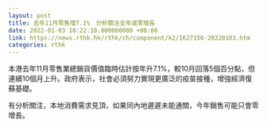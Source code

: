 ```yaml
---
layout: post
title: 去年11月零售增7.1%　分析關注全年或零增長
date: 2022-01-03 18:22:10.000000000 +08:00
link: https://news.rthk.hk/rthk/ch/component/k2/1627156-20220103.htm
categories: rthk
---
```


本港去年11月零售業總銷貨價值臨時估計按年升7.1%，較10月回落5個百分點，但連續10個月上升。政府表示，社會必須努力實現更廣泛的疫苗接種，增強經濟復蘇基礎。

有分析關注，本地消費需求見頂，如果同內地遲遲未能通關，今年銷售可能只會零增長。
